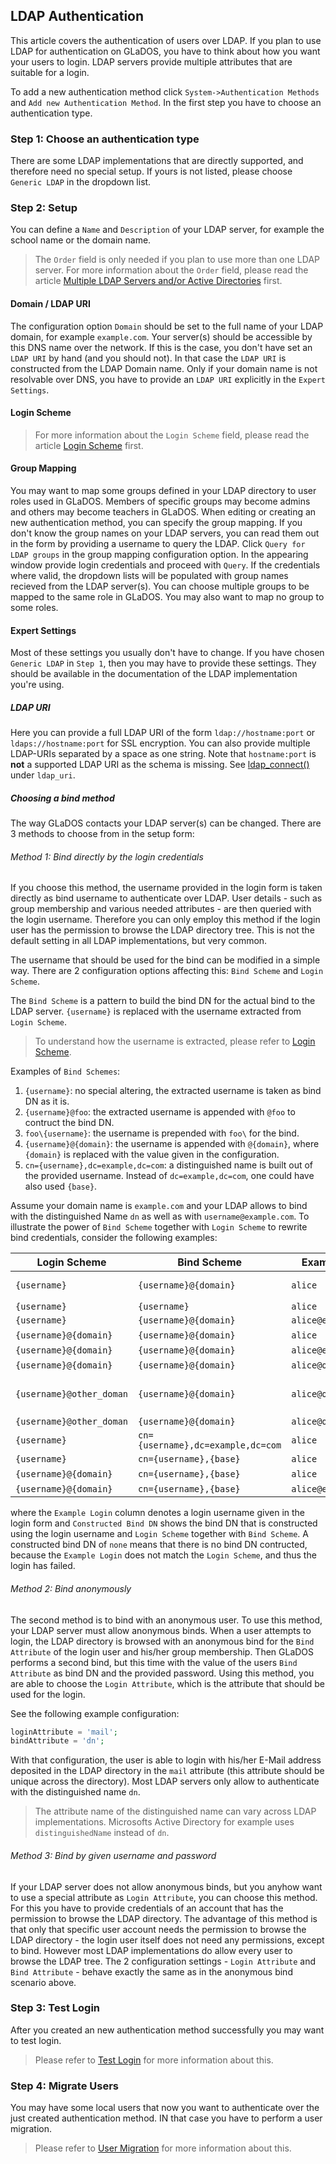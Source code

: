 ## LDAP Authentication

This article covers the authentication of users over LDAP. If you plan to use LDAP for authentication on GLaDOS, you have to think about how you want your users to login. LDAP servers provide multiple attributes that are suitable for a login.

To add a new authentication method click `System->Authentication Methods` and `Add new Authentication Method`. In the first step you have to choose an authentication type.

### Step 1: Choose an authentication type

There are some LDAP implementations that are directly supported, and therefore need no special setup. If yours is not listed, please choose `Generic LDAP` in the dropdown list.

### Step 2: Setup

You can define a `Name` and `Description` of your LDAP server, for example the school name or the domain name.

> The `Order` field is only needed if you plan to use more than one LDAP server. For more information about the `Order` field, please read the article [Multiple LDAP Servers and/or Active Directories](multiple-ldaps.md) first.

#### Domain / LDAP URI

The configuration option `Domain` should be set to the full name of your LDAP domain, for example `example.com`. Your server(s) should be accessible by this DNS name over the network. If this is the case, you don't have set an `LDAP URI` by hand (and you should not). In that case the `LDAP URI` is constructed from the LDAP Domain name. Only if your domain name is not resolvable over DNS, you have to provide an `LDAP URI` explicitly in the `Expert Settings`.

#### Login Scheme

> For more information about the `Login Scheme` field, please read the article [Login Scheme](login-scheme.md) first.

#### Group Mapping

You may want to map some groups defined in your LDAP directory to user roles used in GLaDOS. Members of specific groups may become admins and others may become teachers in GLaDOS. When editing or creating an new authentication method, you can specify the group mapping. If you don't know the group names on your LDAP servers, you can read them out in the form by providing a username to query the LDAP. Click `Query for LDAP groups` in the group mapping configuration option. In the appearing window provide login credentials and proceed with `Query`. If the credentials where valid, the dropdown lists will be populated with group names recieved from the LDAP server(s). You can choose multiple groups to be mapped to the same role in GLaDOS. You may also want to map no group to some roles.

#### Expert Settings

Most of these settings you usually don't have to change. If you have chosen `Generic LDAP` in `Step 1`, then you may have to provide these settings. They should be available in the documentation of the LDAP implementation you're using.

##### **LDAP URI**

Here you can provide a full LDAP URI of the form `ldap://hostname:port` or `ldaps://hostname:port` for SSL encryption. You can also provide multiple LDAP-URIs separated by a space as one string. Note that `hostname:port` is **not** a supported LDAP URI as the schema is missing. See <a target="_blank" href="https://www.php.net/manual/en/function.ldap-connect.php">ldap_connect()</a> under `ldap_uri`.

##### **Choosing a bind method**

The way GLaDOS contacts your LDAP server(s) can be changed. There are 3 methods to choose from in the setup form:

###### *Method 1: Bind directly by the login credentials*

If you choose this method, the username provided in the login form is taken directly as bind username to authenticate over LDAP. User details - such as group membership and various needed attributes - are then queried with the login username. Therefore you can only employ this method if the login user has the permission to browse the LDAP directory tree. This is not the default setting in all LDAP implementations, but very common.

The username that should be used for the bind can be modified in a simple way. There are 2 configuration options affecting this: `Bind Scheme` and `Login Scheme`.

The `Bind Scheme` is a pattern to build the bind DN for the actual bind to the LDAP server. `{username}` is replaced with the username extracted from `Login Scheme`.

> To understand how the username is extracted, please refer to [Login Scheme](login-scheme.md).

Examples of `Bind Schemes`:

1. `{username}`: no special altering, the extracted username is taken as bind DN as it is.
2. `{username}@foo`: the extracted username is appended with `@foo` to contruct the bind DN.
3. `foo\{username}`: the username is prepended with `foo\` for the bind.
4. `{username}@{domain}`: the username is appended with `@{domain}`, where `{domain}` is replaced with the value given in the configuration.
5. `cn={username},dc=example,dc=com`: a distinguished name is built out of the provided username. Instead of `dc=example,dc=com`, one could have also used `{base}`.

Assume your domain name is `example.com` and your LDAP allows to bind with the distinguished Name `dn` as well as with `username@example.com`. To illustrate the power of `Bind Scheme` together with `Login Scheme` to rewrite bind credentials, consider the following examples:

Login Scheme            | Bind Scheme           | Example Login         | Constructed Bind DN | Notes           |
-------------           | ---------------       | ------------          | -----------------   | -------------   |
`{username}`            | `{username}@{domain}` | `alice`               | `alice@example.com` | default setup   |
`{username}`            | `{username}`          | `alice`               | `alice`             |  |
`{username}`            | `{username}@{domain}` | `alice@example.com`   | `alice@example.com@example.com` |     |
`{username}@{domain}`   | `{username}@{domain}` | `alice`               | none                |  |
`{username}@{domain}`   | `{username}@{domain}` | `alice@example.com`   | `alice@example.com` |  |
`{username}@{domain}`   | `{username}@{domain}` | `alice@other_domain`  | none                |  |
`{username}@other_doman`| `{username}@{domain}` | `alice@other_domain`  | `alice@example.com` | rewriting of the domain |
`{username}@other_doman`| `{username}@{domain}` | `alice@other_domain`  | `alice@example.com` |  |
`{username}`            | `cn={username},dc=example,dc=com` | `alice`   | `cn=alice,dc=example,dc=com` |        |
`{username}`            | `cn={username},{base}`| `alice`               | `cn=alice,dc=example,dc=com`          |
`{username}@{domain}`   | `cn={username},{base}`| `alice`               | none                |                 |
`{username}@{domain}`   | `cn={username},{base}`| `alice@example.com`   | `cn=alice,dc=example,dc=com` |        |

where the `Example Login` column denotes a login username given in the login form and `Constructed Bind DN` shows the bind DN that is constructed using the login username and `Login Scheme` together with `Bind Scheme`. A constructed bind DN of `none` means that there is no bind DN contructed, because the `Example Login` does not match the `Login Scheme`, and thus the login has failed.

###### *Method 2: Bind anonymously*

The second method is to bind with an anonymous user. To use this method, your LDAP server must allow anonymous binds. When a user attempts to login, the LDAP directory is browsed with an anonymous bind for the `Bind Attribute` of the login user and his/her group membership. Then GLaDOS performs a second bind, but this time with the value of the users `Bind Attribute` as bind DN and the provided password. Using this method, you are able to choose the `Login Attribute`, which is the attribute that should be used for the login.

See the following example configuration:

```php
loginAttribute = 'mail';
bindAttribute = 'dn';
```

With that configuration, the user is able to login with his/her E-Mail address deposited in the LDAP directory in the `mail` attribute (this attribute should be unique across the directory). Most LDAP servers only allow to authenticate with the distinguished name `dn`.

> The attribute name of the distinguished name can vary across LDAP implementations. Microsofts Active Directory for example uses `distinguishedName` instead of `dn`.

###### *Method 3: Bind by given username and password*

If your LDAP server does not allow anonymous binds, but you anyhow want to use a special attribute as `Login Attribute`, you can choose this method. For this you have to provide credentials of an account that has the permission to browse the LDAP directory. The advantage of this method is that only that specific user account needs the permission to browse the LDAP directory - the login user itself does not need any permissions, except to bind. However most LDAP implementations do allow every user to browse the LDAP tree. The 2 configuration settings - `Login Attribute` and `Bind Attribute` - behave exactly the same as in the anonymous bind scenario above.

### Step 3: Test Login

After you created an new authentication method successfully you may want to test login.

> Please refer to [Test Login](test-login.md) for more information about this.

### Step 4: Migrate Users

You may have some local users that now you want to authenticate over the just created authentication method. IN that case you have to perform a user migration.

> Please refer to [User Migration](user-migration.md) for more information about this.
